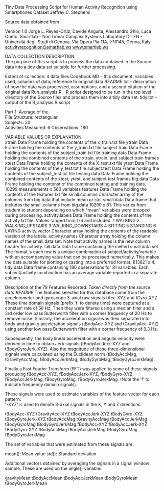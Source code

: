 Tiny Data Processing Script for Human Activity Recognition using Smartphones Dataset
Jeffrey C. Stephens

Source data obtained from

Version 1.0
Jorge L. Reyes-Ortiz, Davide Anguita, Alessandro Ghio, Luca Oneto.
Smartlab - Non Linear Complex Systems Laboratory
DITEN - Università degli Studi di Genova.
Via Opera Pia 11A, I-16145, Genoa, Italy.
activityrecognition@smartlab.ws
www.smartlab.ws

DATA COLLECTION DESCRIPTION                      
The purpose of this script is to process the data contained in the Source data into a tidy data set
suitable for further processing. 

Extent of collection: 4 data files
Codebook.MD - this document, variables used, columns of data, reference to original data
README.txt - description of how the data was processed, assumptions, and a second citation of the original data
Run_analysis.R - R script designed to be run in the top level directory of the Source files and process them into a tidy
data set.
tidy.txt - output of the R_analysis.R script

Part 1: Average of the                                   
        File Structure: rectangular                 
        Subjects: 30                                              
        Activities Measured: 6 
        Observations: 180

VARIABLE                VALUES OR EXPLANATION        
xtrain                  Data Frame holding the contents of the x_train.txt file
ytrain                  Data Frame holding the contents of the y_train.txt file
subject.train           Data Frame holding the contents of the subject_train.txt file
training.data           Data Frame holding the combined contents of the xtrain, ytrain, and subject.train frames
xtest                   Data Frame holding the contents of the X_test.txt file
ytest                   Data Frame holding the contents of the y_test.txt file
subject.test            Data Frame holding the contents of the subject_test.txt file
testing.data            Data Frame holding the combined contents of the xtest, ytest, and subject.test frames
big.data                Data Frame holding the contenst of the combined testing and training data. 
                        10299 measurements x 563 variables
features                Data Frame holding the contents of the features.txt file
small.columns           Character array of the columns from big.data that include mean or std.
small.data              Data frame that includes the small.columns from big.data
                        10299 x 81. This varies from student to student depending on which "mean" variables were dropped 
                        during processing.
activity.labels         Data Frame holding the contents of the activity.txt file. Values ranged from 1-6 and included:
                        1       WALKING
                        2       WALKING_UPSTAIRS
                        3       WALKING_DOWNSTAIRS
                        4       SITTING
                        5       STANDING
                        6       LAYING
activity.vector         Character array holding the contents of the readable version of the labels.
activity.names          Character array holding the column names of the small.data set. Note that activity.names is the new 
                        column header for activity.
tall.data               Data frame containing the melted small.data set. The format is each row is a unique combination of                              subject/activity/variable with an accompanying value that can be processed numerically. This makes the                          data suitable for plotting or casting into a preferred format.
                        813621 x 4.
tidy.data               Data frame containing 180 observations for 81 variables. Each subject/activity combination has an
                        average variable reported in a separate column.

Description of the 79 Features Reported.
*Taken directly from the source data README*
The features selected for this database come from the accelerometer and gyroscope 3-axial raw signals tAcc-XYZ and tGyro-XYZ. These time domain signals (prefix 't' to denote time) were captured at a constant rate of 50 Hz. Then they were filtered using a median filter and a 3rd order low pass Butterworth filter with a corner frequency of 20 Hz to remove noise. Similarly, the acceleration signal was then separated into body and gravity acceleration signals (tBodyAcc-XYZ and tGravityAcc-XYZ) using another low pass Butterworth filter with a corner frequency of 0.3 Hz. 

Subsequently, the body linear acceleration and angular velocity were derived in time to obtain Jerk signals (tBodyAccJerk-XYZ and tBodyGyroJerk-XYZ). Also the magnitude of these three-dimensional signals were calculated using the Euclidean norm (tBodyAccMag, tGravityAccMag, tBodyAccJerkMag, tBodyGyroMag, tBodyGyroJerkMag). 

Finally a Fast Fourier Transform (FFT) was applied to some of these signals producing fBodyAcc-XYZ, fBodyAccJerk-XYZ, fBodyGyro-XYZ, fBodyAccJerkMag, fBodyGyroMag, fBodyGyroJerkMag. (Note the 'f' to indicate frequency domain signals). 

These signals were used to estimate variables of the feature vector for each pattern:  
'-XYZ' is used to denote 3-axial signals in the X, Y and Z directions.

tBodyAcc-XYZ
tGravityAcc-XYZ
tBodyAccJerk-XYZ
tBodyGyro-XYZ
tBodyGyroJerk-XYZ
tBodyAccMag
tGravityAccMag
tBodyAccJerkMag
tBodyGyroMag
tBodyGyroJerkMag
fBodyAcc-XYZ
fBodyAccJerk-XYZ
fBodyGyro-XYZ
fBodyAccMag
fBodyAccJerkMag
fBodyGyroMag
fBodyGyroJerkMag

The set of variables that were estimated from these signals are: 

mean(): Mean value
std(): Standard deviation

Additional vectors obtained by averaging the signals in a signal window sample. These are used on the angle() variable:

gravityMean
tBodyAccMean
tBodyAccJerkMean
tBodyGyroMean
tBodyGyroJerkMean
